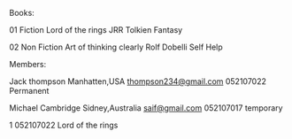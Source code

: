 Books:

01
Fiction
Lord of the rings
JRR Tolkien
Fantasy

02
Non Fiction
Art of thinking clearly
Rolf Dobelli
Self Help

Members:

Jack thompson
Manhatten,USA
thompson234@gmail.com
052107022
Permanent

Michael Cambridge
Sidney,Australia
saif@gmail.com
052107017
temporary

1
052107022
Lord of the rings
